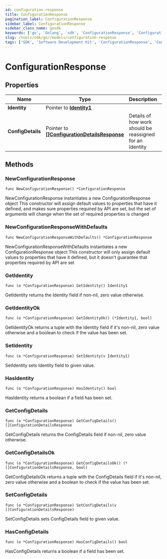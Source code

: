 ```yaml
---
id: configuration-response
title: ConfigurationResponse
pagination_label: ConfigurationResponse
sidebar_label: ConfigurationResponse
sidebar_class_name: gosdk
keywords: ['go', 'Golang', 'sdk', 'ConfigurationResponse', 'ConfigurationResponse'] 
slug: /tools/sdk/go//models/configuration-response
tags: ['SDK', 'Software Development Kit', 'ConfigurationResponse', 'ConfigurationResponse']
---
```


# ConfigurationResponse

## Properties

Name | Type | Description | Notes
------------ | ------------- | ------------- | -------------
**Identity** | Pointer to [**Identity1**](identity1) |  | [optional] 
**ConfigDetails** | Pointer to [**[]ConfigurationDetailsResponse**](configuration-details-response) | Details of how work should be reassigned for an Identity | [optional] 

## Methods

### NewConfigurationResponse

`func NewConfigurationResponse() *ConfigurationResponse`

NewConfigurationResponse instantiates a new ConfigurationResponse object
This constructor will assign default values to properties that have it defined,
and makes sure properties required by API are set, but the set of arguments
will change when the set of required properties is changed

### NewConfigurationResponseWithDefaults

`func NewConfigurationResponseWithDefaults() *ConfigurationResponse`

NewConfigurationResponseWithDefaults instantiates a new ConfigurationResponse object
This constructor will only assign default values to properties that have it defined,
but it doesn't guarantee that properties required by API are set

### GetIdentity

`func (o *ConfigurationResponse) GetIdentity() Identity1`

GetIdentity returns the Identity field if non-nil, zero value otherwise.

### GetIdentityOk

`func (o *ConfigurationResponse) GetIdentityOk() (*Identity1, bool)`

GetIdentityOk returns a tuple with the Identity field if it's non-nil, zero value otherwise
and a boolean to check if the value has been set.

### SetIdentity

`func (o *ConfigurationResponse) SetIdentity(v Identity1)`

SetIdentity sets Identity field to given value.

### HasIdentity

`func (o *ConfigurationResponse) HasIdentity() bool`

HasIdentity returns a boolean if a field has been set.

### GetConfigDetails

`func (o *ConfigurationResponse) GetConfigDetails() []ConfigurationDetailsResponse`

GetConfigDetails returns the ConfigDetails field if non-nil, zero value otherwise.

### GetConfigDetailsOk

`func (o *ConfigurationResponse) GetConfigDetailsOk() (*[]ConfigurationDetailsResponse, bool)`

GetConfigDetailsOk returns a tuple with the ConfigDetails field if it's non-nil, zero value otherwise
and a boolean to check if the value has been set.

### SetConfigDetails

`func (o *ConfigurationResponse) SetConfigDetails(v []ConfigurationDetailsResponse)`

SetConfigDetails sets ConfigDetails field to given value.

### HasConfigDetails

`func (o *ConfigurationResponse) HasConfigDetails() bool`

HasConfigDetails returns a boolean if a field has been set.


